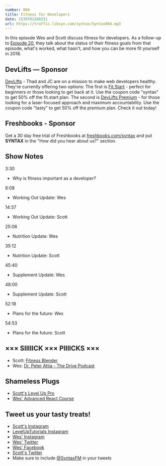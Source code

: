 ```yaml
---
number: 084
title: Fitness for Developers
date: 1539781200331
url: https://traffic.libsyn.com/syntax/Syntax084.mp3
---
```


In this episode Wes and Scott discuss fitness for developers. As a follow-up to [Episode 20](https://syntax.fm/show/020/fitness-nutrition-and-losing-weight), they talk about the status of their fitness goals from that episode, what's worked, what hasn't, and how you can be more fit yourself in 2018.

## DevLifts — Sponsor

[DevLifts](https://devlifts.io/) - Thad and JC are on a mission to make web developers healthy. They're currently offering two options: The first is [Fit.Start](https://devlifts.io/join) - perfect for beginners or those looking to get back at it. Use the coupon code "syntax" to get 50% off the fit.start plan. The second is [DevLifts Premium](https://devlifts.io/join) - for those looking for a laser-focused approach and maximum accountability. Use the coupon code "tasty" to get 50% off the premium plan. Check it out today!

## Freshbooks - Sponsor

Get a 30 day free trial of Freshbooks at [freshbooks.com/syntax](https://freshbooks.com/syntax) and put **SYNTAX** in the "How did you hear about us?" section.

## Show Notes

3:30

* Why is fitness important as a developer?

6:08

* Working Out Update: Wes

14:37

* Working Out Update: Scott

25:06

* Nutrition Update: Wes

35:12

* Nutrition Update: Scott

45:40

* Supplement Update: Wes

48:00

* Supplement Update: Scott

52:18

* Plans for the future: Wes

54:53

* Plans for the future: Scott

## ××× SIIIIICK ××× PIIIICKS ×××

* Scott: [Fitness Blender](https://www.fitnessblender.com/)
* Wes: [Dr. Peter Attia - The Drive Podcast](https://peterattiamd.com/podcast/)

## Shameless Plugs

* [Scott's Level Up Pro](https://LevelUpTutorials.com/pro)
* [Wes' Advanced React Course](https://advancedreact.com/)

## Tweet us your tasty treats!

* [Scott's Instagram](https://www.instagram.com/stolinski/)
* [LevelUpTutorials Instagram](https://www.instagram.com/LevelUpTutorials/)
* [Wes' Instagram](https://www.instagram.com/wesbos/)
* [Wes' Twitter](https://twitter.com/wesbos)
* [Wes' Facebook](https://www.facebook.com/wesbos.developer)
* [Scott's Twitter](https://twitter.com/stolinski)
* Make sure to include [@SyntaxFM](https://twitter.com/SyntaxFM) in your tweets